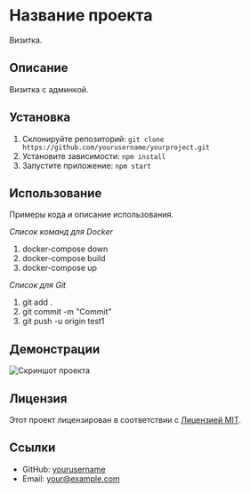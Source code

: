 # Название проекта

Визитка.

## Описание

Визитка с админкой.

## Установка

1. Склонируйте репозиторий: `git clone https://github.com/yourusername/yourproject.git`
2. Установите зависимости: `npm install`
3. Запустите приложение: `npm start`

## Использование

Примеры кода и описание использования.

*Список команд для Docker*
1. docker-compose down
2. docker-compose build
3. docker-compose up

*Список для Git*
1. git add .
2. git commit -m "Commit"
3. git push -u origin test1

## Демонстрации

![Скриншот проекта](screenshot.png)

## Лицензия

Этот проект лицензирован в соответствии с [Лицензией MIT](LICENSE).

## Ссылки

- GitHub: [yourusername](https://github.com/yourusername)
- Email: your@example.com
